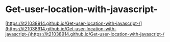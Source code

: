 # Get-user-location-with-javascript-
[https://it21038914.github.io/Get-user-location-with-javascript-/](https://it21038914.github.io/Get-user-location-with-javascript-/)https://it21038914.github.io/Get-user-location-with-javascript-/
